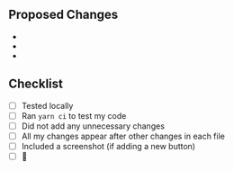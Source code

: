 <!--- Provide a general summary of your changes -->
## Proposed Changes
-
-
-

## Checklist
- [ ] Tested locally
- [ ] Ran `yarn ci` to test my code
- [ ] Did not add any unnecessary changes
- [ ] All my changes appear after other changes in each file
- [ ] Included a screenshot (if adding a new button)
- [ ] 🚀

<!--- If adding a new button, please include screenshot -->
<!--- If you are adding new code, please follow the pattern and add it to the end of the file where appropriate -->
<!--- Please be sure that you are not adding any additional changes including spaces, adding/deleting lines -->
